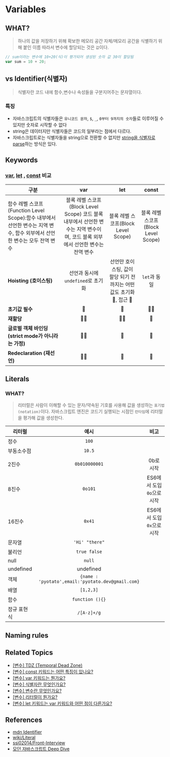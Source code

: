 # Variables

## WHAT?

> 하나의 값을 저장하기 위해 확보한 메모리 공간 자체/메모리 공간을 식별하기 위해 붙인 이름
> 따라서 변수에 할당되는 것은 `값`이다.

```js
// sum이라는 변수에 10+20(식)이 평가되어 생성된 숫자 값 30이 할당됨
var sum = 10 + 20;
```

## vs Identifier(식별자)

> 식별자란 코드 내에 함수,변수나 속성들을 구분지어주는 문자열이다.

### 특징

- 자바스크립트의 식별자들은 `유니코드 문자`, `$`, `_`, `0부터 9까지의 숫자`들로 이루어질 수 있지만 숫자로 시작할 수 없다
- string은 데이터지만 식별자들은 코드의 일부라는 점에서 다르다.
- 자바스크립트로는 식별자들을 string으로 전환할 수 없지만 [string을 식별자로 parse]()하는 방식은 있다.

## Keywords

### [var](), [let]() , [const]() 비교

| 구분       |                               var                     |                                                              let                   |                const                |
|---- | :-------------------------: | :------------------------------: |  :-------------------------: |                
| 함수 레벨 스코프(Function Level Scope):함수 내부에서 선언한 변수는 지역 변수, 함수 외부에서 선언한 변수는 모두 전역 변수 | 블록 레벨 스코프(Block Level Scope) 코드 블록 내부에서 선언한 변수는 지역 변수이며, 코드 블록 외부에서 선언한 변수는 전역 변수 | 블록 레벨 스코프(Block Level Scope) | 블록 레벨 스코프(Block Level Scope) |
| **Hoisting (호이스팅)**                              |                                            선언과 동시에 `undefined`로 초기화                                            |                             선언만 호이스팅, 값이 할당 되기 전까지는 어떤 값도 초기화 🙅, 접근 🙅                              |            `let`과 동일             |
| **초기값 필수**                                      |                                                            🙅                                                            |                                                               🙅                                                               |                 🙆‍♀️                  |
| **재할당**                                           |                                                            🙆‍♀️                                                            |                                                               🙆‍♀️                                                               |                 🙅                  |
| **글로벌 객체 바인딩 (strict mode가 아니라는 가정)** |                                                            🙆‍♀️                                                            |                                                               🙅                                                               |                 🙅                  |
| **Redeclaration (재선언)**                           |                                                            🙆‍♀️                                                            |                                                               🙅                                                               |                 🙅                  |

## Literals

### WHAT?

> 리터럴은 사람이 이해할 수 있는 문자/약속된 기호를 사용해 값을 생성하는 `표기법(notation)`이다.
> 자바스크립트 엔진은 코드기 실행되는 시점인 `런타임`에 리터럴을 평가해 값을 생성한다.

| 리터럴      |                       예시                        |            비고            |
| ----------- | :-----------------------------------------------: | :------------------------: |
| 정수        |                       `100`                       |                            |
| 부동소수점  |                      `10.5`                       |                            |
| 2진수       |                   `0b010000001`                   |         0b로 시작          |
| 8진수       |                      `0o101`                      | ES6에서 도입 `0o`으로 시작 |
| 16진수      |                      `0x41`                       | ES6에서 도입 `0x`으로 시작 |
| 문자열      |                  `'Hi' "there"`                   |                            |
| 불리언      |                   `true false`                    |                            |
| null        |                      `null`                       |                            |
| undefined   |                     undefined                     |                            |
| 객체        | `{name : 'pyotato',email:'pyotato.dev@gmail.com}` |                            |
| 배열        |                     `[1,2,3]`                     |                            |
| 함수        |                  `function (){}`                  |                            |
| 정규 표현식 |                    `/[A-z]+/g`                    |                            |

## Naming rules

## Related Topics

- [[변수] TDZ (Temporal Dead Zone)](https://github.com/Pyotato/tech_interview/blob/JS/variable/TDZ.md)
- [[변수] const 키워드는 어떤 특징이 있나요?]()
- [[변수] var 키워드는 뭔가요?]()
- [[변수] 식별자란 무엇인가요?](https://github.com/Pyotato/tech_interview/blob/JS/variable/variables.md#vs-identifier%EC%8B%9D%EB%B3%84%EC%9E%90)
- [[변수] 변수란 무엇인가요?](https://github.com/Pyotato/tech_interview/blob/JS/variable/variables.md#what)
- [[변수] 리터럴이 뭔가요?](https://github.com/Pyotato/tech_interview/blob/JS/variable/variables.md#Literals)
- [[변수] let 키워드는 var 키워드와 어떤 점이 다른가요?](https://github.com/Pyotato/tech_interview/blob/JS/variable/variables.md#keywords)

## References

- [mdn Identifier](https://developer.mozilla.org/en-US/docs/Glossary/Identifier)
- [wiki/Literal](<https://en.wikipedia.org/wiki/Literal_(computer_programming)>)
- [ssi02014/Front-Interview](https://github.com/ssi02014/Front-Interview/blob/master/documents/JavaScript/value-literal-statement.md)
- [모던 자바스크립트 Deep Dive](https://www.yes24.com/Product/Goods/92742567)
